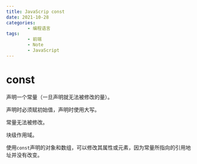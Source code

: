 ```yaml
---
title: JavaScrip const
date: 2021-10-28
categories:
        - 编程语言
tags:
        - 前端
        - Note
        - JavaScript
---
```


# const

声明一个常量（一旦声明就无法被修改的量）。

声明时必须赋初始值，声明时使用大写。

常量无法被修改。

块级作用域。

使用`const`声明的对象和数组，可以修改其属性或元素，因为常量所指向的引用地址并没有改变。
